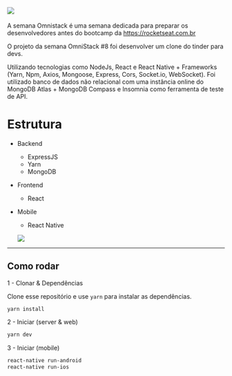 ![](https://user-images.githubusercontent.com/22107794/64090056-9b9dc880-cd1f-11e9-9c3d-8b47f17047c5.png)
--

A semana Omnistack é uma semana dedicada para preparar os desenvolvedores antes do bootcamp da https://rocketseat.com.br

O projeto da semana OmniStack #8 foi desenvolver um clone do tinder para devs. 

Utilizando tecnologias como NodeJs, React e React Native + Frameworks (Yarn, Npm, Axios, Mongoose, Express, Cors, Socket.io, WebSocket). Foi utilizado banco de dados não relacional com uma instância online do MongoDB Atlas + MongoDB Compass e Insomnia como ferramenta de teste de API.

# Estrutura

- Backend
  - ExpressJS
  - Yarn
  - MongoDB
- Frontend
  - React
- Mobile
  - React Native
  
  ![](https://user-images.githubusercontent.com/22107794/64089854-7a88a800-cd1e-11e9-9329-7ef22aa39df9.gif)

---

 ## Como rodar

1 - Clonar & Dependências

Clone esse repositório e use `yarn` para instalar as dependências.

```bash
yarn install
```

2 - Iniciar (server & web)

```bash
yarn dev
```

3 - Iniciar (mobile)

```bash
react-native run-android
react-native run-ios
```

